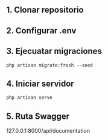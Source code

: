 

## 1. Clonar repositorio

## 2. Configurar .env
    
## 3. Ejecuatar migraciones
    php artisan migrate:fresh --seed

## 4. Iniciar servidor
    php artisan serve
## 5. Ruta Swagger

127.0.0.1:8000/api/documentation


